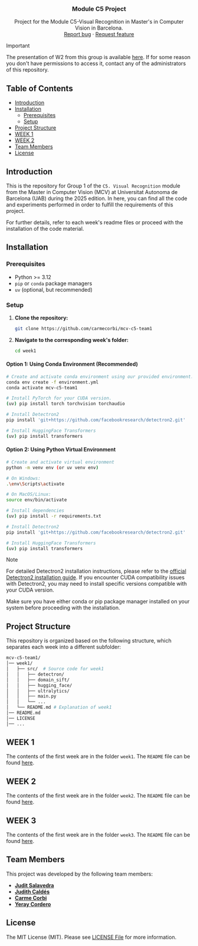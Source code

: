 <p align="center">
<h3 align="center">Module C5 Project</h3>

  <p align="center">
    Project for the Module C5-Visual Recognition in Master's in Computer Vision in Barcelona.
<br>
    <a href="https://github.com/carmecorbi/mcv-c5-team1/issues/new?template=bug.md">Report bug</a>
    ·
    <a href="https://github.com/carmecorbi/mcv-c5-team1/issues/new?template=feature.md&labels=feature">Request feature</a>
  </p>
</p>

> [!IMPORTANT]
> The presentation of W2 from this group is available [here](https://docs.google.com/presentation/d/1-VsnziZDube8XFzq-4NXA-_pu9qTRQsRqr77MLSaIro/edit?usp=sharing). If for some reason you don't have permissions to access it, contact any of the administrators of this repository.

## Table of Contents

- [Introduction](#introduction)
- [Installation](#installation)
  - [Prerequisites](#prerequisites)
  - [Setup](#setup)
- [Project Structure](#project-structure)
- [WEEK 1](#week-1)
- [WEEK 2](#week-2)
- [Team Members](#team-members)
- [License](#license)

## Introduction
This is the repository for Group 1 of the `C5. Visual Recognition` module from the Master in Computer Vision (MCV) at Universitat Autonoma de Barcelona (UAB) during the 2025 edition. In here, you can find all the code and experiments performed in order to fulfill the requirements of this project.

For further details, refer to each week's readme files or proceed with the installation of the code material.

## Installation

### Prerequisites

- Python >= 3.12
- `pip` or `conda` package managers
- `uv` (optional, but recommended)

### Setup

1. **Clone the repository:**
   ```bash
   git clone https://github.com/carmecorbi/mcv-c5-team1
   ```

2. **Navigate to the corresponding week's folder:**
   ```bash
   cd week1
   ```
#### Option 1: Using Conda Environment (Recommended)
   ```bash
   # Create and activate conda environment using our provided environment.yml file
   conda env create -f environment.yml
   conda activate mcv-c5-team1

   # Install PyTorch for your CUDA version.
   (uv) pip install torch torchvision torchaudio
   
   # Install Detectron2
   pip install 'git+https://github.com/facebookresearch/detectron2.git'
   
   # Install HuggingFace Transformers
   (uv) pip install transformers
   ```

#### Option 2: Using Python Virtual Environment
   ```bash
   # Create and activate virtual environment
   python -m venv env (or uv venv env)
   
   # On Windows:
   .\env\Scripts\activate
   
   # On MacOS/Linux:
   source env/bin/activate
   
   # Install dependencies
   (uv) pip install -r requirements.txt
   
   # Install Detectron2
   pip install 'git+https://github.com/facebookresearch/detectron2.git'
   
   # Install HuggingFace Transformers
   (uv) pip install transformers
   ```

> [!NOTE]  
> For detailed Detectron2 installation instructions, please refer to the [official Detectron2 installation guide](https://detectron2.readthedocs.io/en/latest/tutorials/install.html).
> If you encounter CUDA compatibility issues with Detectron2, you may need to install specific versions compatible with your CUDA version.

Make sure you have either conda or pip package manager installed on your system before proceeding with the installation. 

## Project Structure
This repository is organized based on the following structure, which separates each week into a different subfolder:

```bash
mcv-c5-team1/
│── week1/
│   ├── src/  # Source code for week1
│   │   ├── detectron/
│   │   ├── domain_sift/
│   │   ├── hugging_face/
│   │   ├── ultralytics/
│   │   ├── main.py
│   │   └── ...
│   └── README.md # Explanation of week1
│── README.md
│── LICENSE
│── ...
```

<h2>WEEK 1</h2>

The contents of the first week are in the folder `week1`. The `README` file can be found [here](week1/README.md).

<h2>WEEK 2</h2>

The contents of the first week are in the folder `week2`. The `README` file can be found [here](week2/README.md).

<h2>WEEK 3</h2>

The contents of the first week are in the folder `week3`. The `README` file can be found [here](week3/README.md).
## Team Members

This project was developed by the following team members:

- **[Judit Salavedra](https://github.com/juditsalavedra)**
- **[Judith Caldés](https://github.com/judithcaldes)**
- **[Carme Corbi](https://github.com/carmecorbi)**
- **[Yeray Cordero](https://github.com/yeray142)**

## License
The MIT License (MIT). Please see [LICENSE File](LICENSE) for more information.
